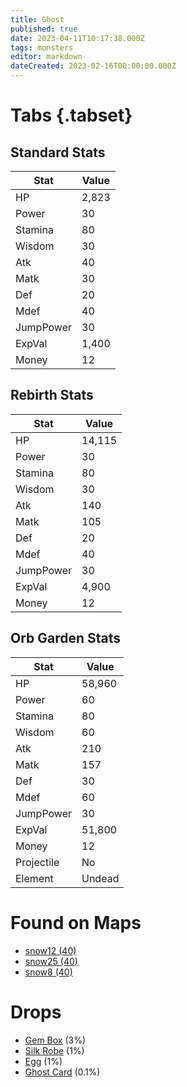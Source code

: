 ```yaml
---
title: Ghost
published: true
date: 2023-04-11T10:17:38.000Z
tags: monsters
editor: markdown
dateCreated: 2023-02-16T00:00:00.000Z
---
```


# Tabs {.tabset}

## Standard Stats

|Stat|Value|
|-|-|
|HP|2,823|
|Power|30|
|Stamina|80|
|Wisdom|30|
|Atk|40|
|Matk|30|
|Def|20|
|Mdef|40|
|JumpPower|30|
|ExpVal|1,400|
|Money|12|
## Rebirth Stats

|Stat|Value|
|-|-|
|HP|14,115|
|Power|30|
|Stamina|80|
|Wisdom|30|
|Atk|140|
|Matk|105|
|Def|20|
|Mdef|40|
|JumpPower|30|
|ExpVal|4,900|
|Money|12|
## Orb Garden Stats

|Stat|Value|
|-|-|
|HP|58,960|
|Power|60|
|Stamina|80|
|Wisdom|60|
|Atk|210|
|Matk|157|
|Def|30|
|Mdef|60|
|JumpPower|30|
|ExpVal|51,800|
|Money|12|
|Projectile|No|
|Element|Undead|

# Found on Maps
 * [snow12 (40)](/maps/snow12)
 * [snow25 (40)](/maps/snow25)
 * [snow8 (40)](/maps/snow8)

# Drops
 * [Gem Box](/items/gem-box) (3%)
 * [Silk Robe](/items/silk-robe) (1%)
 * [Egg](/items/egg) (1%)
 * [Ghost Card](/items/ghost-card) (0.1%)
